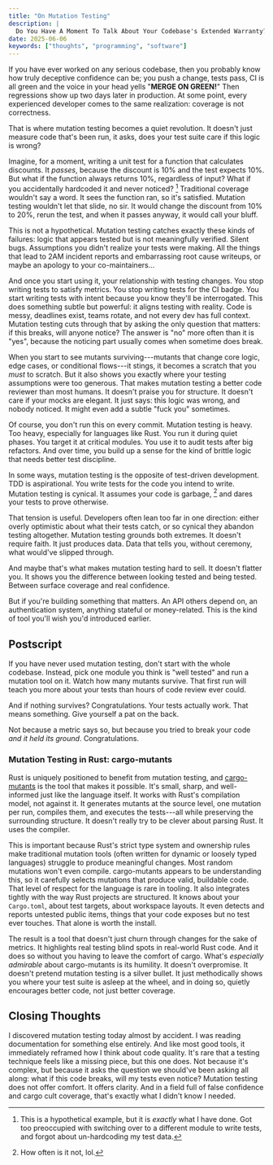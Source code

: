 ```yaml
---
title: "On Mutation Testing"
description: |
  Do You Have A Moment To Talk About Your Codebase's Extended Warranty?
date: 2025-06-06
keywords: ["thoughts", "programming", "software"]
---
```


If you have ever worked on any serious codebase, then you probably know how
truly deceptive confidence can be; you push a change, tests pass, CI is all
green and the voice in your head yells "**MERGE ON GREEN!**" Then regressions
show up two days later in production. At some point, every experienced developer
comes to the same realization: coverage is not correctness.

That is where mutation testing becomes a quiet revolution. It doesn't just
measure code that's been run, it asks, does your test suite care if this logic
is wrong?

Imagine, for a moment, writing a unit test for a function that calculates
discounts. It _passes_, because the discount is 10% and the test expects 10%.
But what if the function always returns 10%, regardless of input? What if you
accidentally hardcoded it and never noticed? [^1] Traditional coverage wouldn't
say a word. It sees the function ran, so it's satisfied. Mutation testing
wouldn't let that slide, no sir. It would change the discount from 10% to 20%,
rerun the test, and when it passes anyway, it would call your bluff.

[^1]: This is a hypothetical example, but it is _exactly_ what I have done. Got
    too preoccupied with switching over to a different module to write tests,
    and forgot about un-hardcoding my test data.

This is not a hypothetical. Mutation testing catches exactly these kinds of
failures: logic that appears tested but is not meaningfully verified. Silent
bugs. Assumptions you didn't realize your tests were making. All the things that
lead to 2AM incident reports and embarrassing root cause writeups, or maybe an
apology to your co-maintainers...

And once you start using it, your relationship with testing changes. You stop
writing tests to satisfy metrics. You stop writing tests for the CI badge. You
start writing tests with intent because you know they'll be interrogated. This
does something subtle but powerful: it aligns testing with reality. Code is
messy, deadlines exist, teams rotate, and not every dev has full context.
Mutation testing cuts through that by asking the only question that matters: if
this breaks, will anyone notice? The answer is "no" more often than it is "yes",
because the noticing part usually comes when sometime does break.

When you start to see mutants surviving---mutants that change core logic, edge
cases, or conditional flows---it stings, it becomes a scratch that you _must_ to
scratch. But it also shows you exactly where your testing assumptions were too
generous. That makes mutation testing a better code reviewer than most humans.
It doesn't praise you for structure. It doesn't care if your mocks are elegant.
It just says: this logic was wrong, and nobody noticed. It might even add a
subtle "fuck you" sometimes.

Of course, you don't run this on every commit. Mutation testing is heavy. Too
heavy, especially for languages like Rust. You run it during quiet phases. You
target it at critical modules. You use it to audit tests after big refactors.
And over time, you build up a sense for the kind of brittle logic that needs
better test discipline.

In some ways, mutation testing is the opposite of test-driven development. TDD
is aspirational. You write tests for the code you intend to write. Mutation
testing is cynical. It assumes your code is garbage, [^2] and dares your tests
to prove otherwise.

[^2]: How often is it not, lol.

That tension is useful. Developers often lean too far in one direction: either
overly optimistic about what their tests catch, or so cynical they abandon
testing altogether. Mutation testing grounds both extremes. It doesn't require
faith. It just produces data. Data that tells you, without ceremony, what
would've slipped through.

And maybe that's what makes mutation testing hard to sell. It doesn't flatter
you. It shows you the difference between looking tested and being tested.
Between surface coverage and real confidence.

But if you're building something that matters. An API others depend on, an
authentication system, anything stateful or money-related. This is the kind of
tool you'll wish you'd introduced earlier.

## Postscript

If you have never used mutation testing, don't start with the whole codebase.
Instead, pick one module you think is "well tested" and run a mutation tool on
it. Watch how many mutants survive. That first run will teach you more about
your tests than hours of code review ever could.

And if nothing survives? Congratulations. Your tests actually work. That means
something. Give yourself a pat on the back.

Not because a metric says so, but because you tried to break your code _and it
held its ground_. Congratulations.

### Mutation Testing in Rust: cargo-mutants

[cargo-mutants]: https://mutants.rs

Rust is uniquely positioned to benefit from mutation testing, and
[cargo-mutants] is the tool that makes it possible. It's small, sharp, and
well-informed just like the language itself. It works with Rust's compilation
model, not against it. It generates mutants at the source level, one mutation
per run, compiles them, and executes the tests---all while preserving the
surrounding structure. It doesn't really try to be clever about parsing Rust. It
uses the compiler.

This is important because Rust's strict type system and ownership rules make
traditional mutation tools (often written for dynamic or loosely typed
languages) struggle to produce meaningful changes. Most random mutations won't
even compile. cargo-mutants appears to be understanding this, so it carefully
selects mutations that produce valid, buildable code. That level of respect for
the language is rare in tooling. It also integrates tightly with the way Rust
projects are structured. It knows about your `Cargo.toml`, about test targets,
about workspace layouts. It even detects and reports untested public items,
things that your code exposes but no test ever touches. That alone is worth the
install.

The result is a tool that doesn't just churn through changes for the sake of
metrics. It highlights real testing blind spots in real-world Rust code. And it
does so without you having to leave the comfort of cargo. What's _especially
admirable_ about cargo-mutants is its humility. It doesn't overpromise. It
doesn't pretend mutation testing is a silver bullet. It just methodically shows
you where your test suite is asleep at the wheel, and in doing so, quietly
encourages better code, not just better coverage.

## Closing Thoughts

I discovered mutation testing today almost by accident. I was reading
documentation for something else entirely. And like most good tools, it
immediately reframed how I think about code quality. It's rare that a testing
technique feels like a missing piece, but this one does. Not because it's
complex, but because it asks the question we should've been asking all along:
what if this code breaks, will my tests even notice? Mutation testing does not
offer comfort. It offers clarity. And in a field full of false confidence and
cargo cult coverage, that's exactly what I didn't know I needed.
